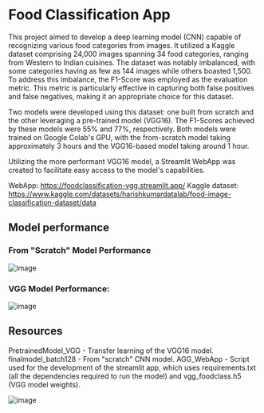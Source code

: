 # Food Classification App
This project aimed to develop a deep learning model (CNN) capable of recognizing various food categories from images. It utilized a Kaggle dataset comprising 24,000 images spanning 34 food categories, ranging from Western to Indian cuisines.
The dataset was notably imbalanced, with some categories having as few as 144 images while others boasted 1,500. To address this imbalance, the F1-Score was employed as the evaluation metric. This metric is particularly effective in capturing both false positives and false negatives, making it an appropriate choice for this dataset.

Two models were developed using this dataset: one built from scratch and the other leveraging a pre-trained model (VGG16). The F1-Scores achieved by these models were 55% and 77%, respectively. Both models were trained on Google Colab's GPU, with the from-scratch model taking approximately 3 hours and the VGG16-based model taking around 1 hour.

Utilizing the more performant VGG16 model, a Streamlit WebApp was created to facilitate easy access to the model's capabilities.

WebApp: https://foodclassification-vgg.streamlit.app/
Kaggle dataset: https://www.kaggle.com/datasets/harishkumardatalab/food-image-classification-dataset/data

## Model performance
### From "Scratch" Model Performance

![image](https://github.com/malasiaa/FoodClassificationCNN_Streamlit/assets/144847430/301d06ae-86b3-4b75-8847-70177c4d28e4)

### VGG Model Performance:

![image](https://github.com/malasiaa/FoodClassificationCNN_Streamlit/assets/144847430/ec7a011e-ea47-43fd-a564-70a1c2bc9e29)


## Resources
PretrainedModel_VGG - Transfer learning of the VGG16 model.
finalmodel_batch128 - From "scratch" CNN model.
AGG_WebApp - Script used for the development of the streamlit app, which uses requirements.txt (all the dependencies required to run the model) and vgg_foodclass.h5 (VGG model weights). 

![image](https://github.com/malasiaa/FoodClassificationCNN_Streamlit/assets/144847430/2c05aed1-3c5f-432e-884e-d1d847e11fd6)






